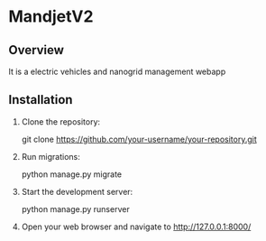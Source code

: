 # MandjetV2

## Overview

It is a electric vehicles and nanogrid management webapp

## Installation

1. Clone the repository:

    git clone https://github.com/your-username/your-repository.git


2. Run migrations:

  
    python manage.py migrate


3. Start the development server:

    python manage.py runserver
   
4. Open your web browser and navigate to http://127.0.0.1:8000/


